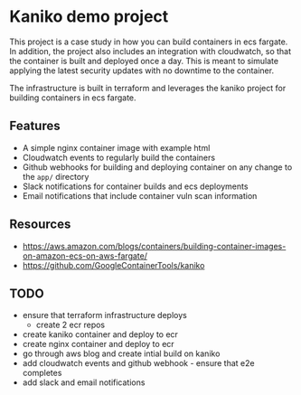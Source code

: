 # Kaniko demo project

This project is a case study in how you can build containers in ecs fargate. In addition, the project also includes an integration with cloudwatch, so that the container is built and deployed once a day. This is meant to simulate applying the latest security updates with no downtime to the container.

The infrastructure is built in terraform and leverages the kaniko project for building containers in ecs fargate.

## Features

+ A simple nginx container image with example html
+ Cloudwatch events to regularly build the containers
+ Github webhooks for building and deploying container on any change to the `app/` directory
+ Slack notifications for container builds and ecs deployments
+ Email notifications that include container vuln scan information

## Resources

+ https://aws.amazon.com/blogs/containers/building-container-images-on-amazon-ecs-on-aws-fargate/
+ https://github.com/GoogleContainerTools/kaniko

## TODO

+ ensure that terraform infrastructure deploys
    + create 2 ecr repos
+ create kaniko container and deploy to ecr
+ create nginx container and deploy to ecr
+ go through aws blog and create intial build on kaniko
+ add cloudwatch events and github webhook - ensure that e2e completes
+ add slack and email notifications
